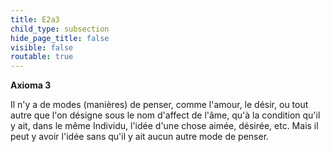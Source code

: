 ```yaml
---
title: E2a3
child_type: subsection
hide_page_title: false
visible: false
routable: true
---
```


**Axioma 3**

Il n'y a de modes (manières) de penser, comme l'amour, le désir, ou tout autre que l'on désigne sous le nom d'affect de l'âme,
qu'à la condition qu'il y ait, dans le même Individu, l'idée d'une chose aimée, désirée, etc.
Mais il peut y avoir l'idée sans qu'il y ait aucun autre mode de penser.
